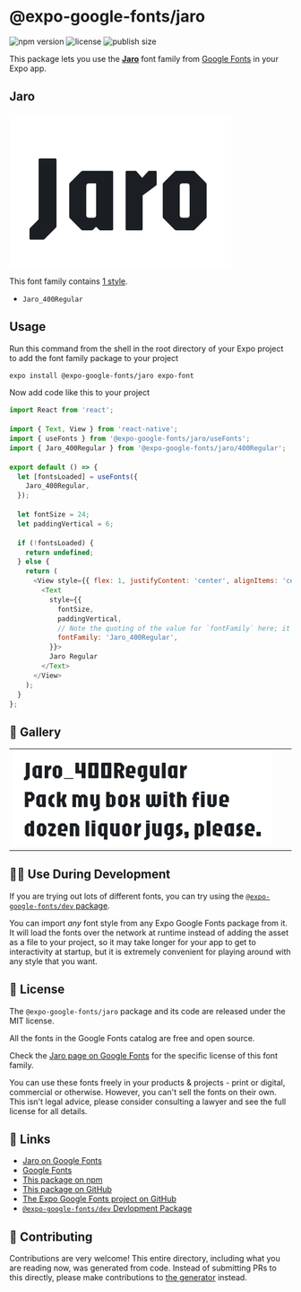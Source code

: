 # @expo-google-fonts/jaro

![npm version](https://flat.badgen.net/npm/v/@expo-google-fonts/jaro)
![license](https://flat.badgen.net/github/license/expo/google-fonts)
![publish size](https://flat.badgen.net/packagephobia/install/@expo-google-fonts/jaro)

This package lets you use the [**Jaro**](https://fonts.google.com/specimen/Jaro) font family from [Google Fonts](https://fonts.google.com/) in your Expo app.

## Jaro

![Jaro](./font-family.png)

This font family contains [1 style](#-gallery).

- `Jaro_400Regular`

## Usage

Run this command from the shell in the root directory of your Expo project to add the font family package to your project
```sh
expo install @expo-google-fonts/jaro expo-font
```

Now add code like this to your project
```js
import React from 'react';

import { Text, View } from 'react-native';
import { useFonts } from '@expo-google-fonts/jaro/useFonts';
import { Jaro_400Regular } from '@expo-google-fonts/jaro/400Regular';

export default () => {
  let [fontsLoaded] = useFonts({
    Jaro_400Regular,
  });

  let fontSize = 24;
  let paddingVertical = 6;

  if (!fontsLoaded) {
    return undefined;
  } else {
    return (
      <View style={{ flex: 1, justifyContent: 'center', alignItems: 'center' }}>
        <Text
          style={{
            fontSize,
            paddingVertical,
            // Note the quoting of the value for `fontFamily` here; it expects a string!
            fontFamily: 'Jaro_400Regular',
          }}>
          Jaro Regular
        </Text>
      </View>
    );
  }
};

```

## 🔡 Gallery


||||
|-|-|-|
|![Jaro_400Regular](.//400Regular/Jaro_400Regular.ttf.png)||||


## 👩‍💻 Use During Development

If you are trying out lots of different fonts, you can try using the [`@expo-google-fonts/dev` package](https://github.com/freeboub/google-fonts/tree/master/font-packages/dev#readme).

You can import *any* font style from any Expo Google Fonts package from it. It will load the fonts
over the network at runtime instead of adding the asset as a file to your project, so it may take longer
for your app to get to interactivity at startup, but it is extremely convenient
for playing around with any style that you want.

## 📖 License

The `@expo-google-fonts/jaro` package and its code are released under the MIT license.

All the fonts in the Google Fonts catalog are free and open source.

Check the [Jaro page on Google Fonts](https://fonts.google.com/specimen/Jaro) for the specific license of this font family.

You can use these fonts freely in your products & projects - print or digital, commercial or otherwise. However, you can't sell the fonts on their own. This isn't legal advice, please consider consulting a lawyer and see the full license for all details.

## 🔗 Links

- [Jaro on Google Fonts](https://fonts.google.com/specimen/Jaro)
- [Google Fonts](https://fonts.google.com/)
- [This package on npm](https://www.npmjs.com/package/@expo-google-fonts/jaro)
- [This package on GitHub](https://github.com/freeboub/google-fonts/tree/master/font-packages/jaro)
- [The Expo Google Fonts project on GitHub](https://github.com/freeboub/google-fonts)
- [`@expo-google-fonts/dev` Devlopment Package](https://github.com/freeboub/google-fonts/tree/master/font-packages/dev)

## 🤝 Contributing

Contributions are very welcome! This entire directory, including what you are reading now, was generated from code. Instead of submitting PRs to this directly, please make contributions to [the generator](https://github.com/freeboub/google-fonts/tree/master/packages/generator) instead.
